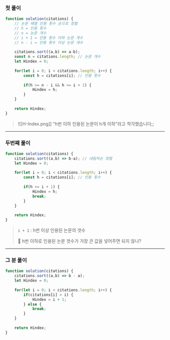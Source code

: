 ### 첫 풀이

```js
function solution(citations) {
    // 논문 배열 인용 횟수 순으로 정렬
    // h = 인용 횟수
    // n = 논문 개수
    // i + 1 = 인용 횟수 이하 논문 개수
    // n - i = 인용 횟수 이상 논문 개수
    
    citations.sort((a,b) => a-b);
    const n = citations.length; // 논문 개수
    let Hindex = 0;
    
    for(let i = 0; i < citations.length; i++) {
        const h = citations[i]; // 인용 횟수
        
        if(h >= n - i && h <= i + 1) {
            Hindex = h;
        }
    }
    
    return Hindex;
}
```

>![[H-Index.png]]
>"h번 이하 인용된 논문이 h개 이하"라고 착각했습니다;;

---

### 두번째 풀이

```js
function solution(citations) {
    citations.sort((a,b) => b-a); // 내림차순 정렬
    let Hindex = 0;
    
    for(let i = 0; i < citations.length; i++) {
        const h = citations[i]; // 인용 횟수
        
        if(h <= i + 1) {
            Hindex = h;
            break;
        }
    }
    
    return Hindex;
}
```

> `i + 1` : h번 이상 인용된 논문의 갯수
> 
> 🤔 h번 이하로 인용된 논문 갯수가 가장 큰 값을 넣어주면 되지 않나?

---

### 그 분 풀이

```js
function solution(citations) {
    citations.sort((a,b) => b - a);
    let Hindex = 0;
    
    for(let i = 0; i < citations.length; i++) {
        if(citations[i] > i) {
            Hindex = i + 1;
        } else {
	        break;
        }
    }
    
    return Hindex;
}

```